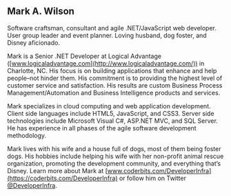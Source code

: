 Mark A. Wilson
--------------

Software craftsman, consultant and agile .NET/JavaScript web developer. User group leader and event planner. Loving husband, dog foster, and Disney aficionado.

Mark is a Senior .NET Developer at Logical Advantage ([www.logicaladvantage.com](http://www.logicaladvantage.com/)) in Charlotte, NC. His focus is on building applications that enhance and help people–not hinder them. His commitment is to providing the highest level of customer service and satisfaction. His results are custom Business Process Management/Automation and Business Intelligence products and services.

Mark specializes in cloud computing and web application development. Client side languages include HTML5, JavaScript, and CSS3. Server side technologies include Microsoft Visual C#, ASP.NET MVC, and SQL Server. He has experience in all phases of the agile software development methodology.

Mark lives with his wife and a house full of dogs, most of them being foster dogs. His hobbies include helping his wife with her non-profit animal rescue organization, promoting the development community, and everything that’s Disney. Learn more about Mark at [www.coderbits.com/DeveloperInfra](https://coderbits.com/DeveloperInfra) or follow him on Twitter [@DeveloperInfra](https://twitter.com/DeveloperInfra).
